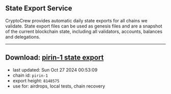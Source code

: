 ## State Export Service
CryptoCrew provides automatic daily state exports for all chains we validate. State export files can be used as genesis files and are a snapshot of the current blockchain state, including all validators, accounts, balances and delegations.

---
**Download: [pirin-1 state export](https://dl-eu2.ccvalidators.com/SERVICE/nolus/pirin-1_export_8148575.json)**
---

- last updated: Sun Oct 27 2024 00:53:09
- chain id: `pirin-1`
- export height: `8148575`
- use for: airdrops, local tests, chain recovery

